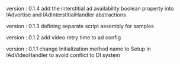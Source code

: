   version : 0.1.4
  add the interstitial ad availability boolean property into IAdvertise and IAdInterstitialHandler abstractions

  version : 0.1.3
  defining separate script assembly for samples

  version : 0.1.2
  add video retry time to ad config

  version : 0.1.1
  change Initialization method name to Setup in IAdVideoHandler to avoid conflict to DI system